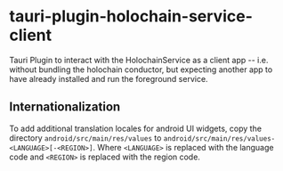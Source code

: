 # tauri-plugin-holochain-service-client

Tauri Plugin to interact with the HolochainService as a client app -- i.e. without bundling the holochain conductor, but expecting another app to have already installed and run the foreground service.

## Internationalization

To add additional translation locales for android UI widgets, copy the directory `android/src/main/res/values` to `android/src/main/res/values-<LANGUAGE>[-<REGION>]`. Where `<LANGUAGE>` is replaced with the language code and `<REGION>` is replaced with the region code.
